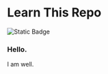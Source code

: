 # Learn This Repo


![Static Badge](https://img.shields.io/badge/🦎greptile?style=flat&link=https%3A%2F%2Fapp.getonboardai.com%2Frepo%2F)




### Hello. 

I am well. 
